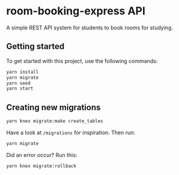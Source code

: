 # room-booking-express API

A simple REST API system for students to book rooms for studying.

## Getting started

To get started with this project, use the following commands:

```bash
yarn install
yarn migrate
yarn seed
yarn start
```

## Creating new migrations

```bash
yarn knex migrate:make create_tables
```

Have a look at `/migrations` for inspiration. Then run:

```bash
yarn migrate
```

Did an error occur? Run this:

```bash
yarn knex migrate:rollback
```
